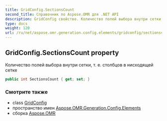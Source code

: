 ```yaml
---
title: GridConfig.SectionsCount
second_title: Справочник по Aspose.OMR для .NET API
description: GridConfig свойство. Количество полей выбора внутри сетки т. е. столбцов в нисходящей сетке
type: docs
weight: 120
url: /ru/net/aspose.omr.generation.config.elements/gridconfig/sectionscount/
---
```

## GridConfig.SectionsCount property

Количество полей выбора внутри сетки, т. е. столбцов в нисходящей сетке

```csharp
public int SectionsCount { get; set; }
```

### Смотрите также

* class [GridConfig](../)
* пространство имен [Aspose.OMR.Generation.Config.Elements](../../gridconfig/)
* сборка [Aspose.OMR](../../../)


